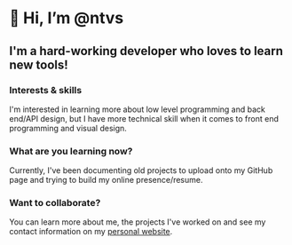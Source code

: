# 👋 Hi, I’m @ntvs
## I'm a hard-working developer who loves to learn new tools!

### Interests & skills
I'm interested in learning more about low level programming and back end/API design, but I have more technical skill when it comes to front end programming and visual design.

### What are you learning now?
Currently, I've been documenting old projects to upload onto my GitHub page and trying to build my online presence/resume.

### Want to collaborate?
You can learn more about me, the projects I've worked on and see my contact information on my [personal website](https://www.nickribeiro.com).

<!---
Currently, I'm learning how to make web applications with Vue.js and learning how to port them to the desktop with Electron.js.

ntvs/ntvs is a ✨ special ✨ repository because its `README.md` (this file) appears on your GitHub profile.
You can click the Preview link to take a look at your changes.

- 👋 Hi, I’m @ntvs
- 👀 I’m interested in ...
- 🌱 I’m currently learning ...
- 💞️ I’m looking to collaborate on ...
- 📫 How to reach me ...

--->
